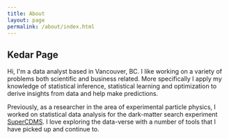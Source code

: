 ```yaml
---
title: About
layout: page
permalink: /about/index.html
---
```

<!-- ![Profile Image]({{ site.url }}/{{ site.picture }}) -->

<h2> Kedar Page </h2>

<p>
Hi, I'm a data analyst based in Vancouver, BC. I like working on a variety of problems both scientific and business related. More specifically I apply my knowledge of statistical inference, statistical learning and optimization to derive insights from data and help make predictions.

Previously, as a researcher in the area of experimental particle physics,
I worked on statistical data analysis for the dark-matter search experiment <a href="https://en.wikipedia.org/wiki/Cryogenic_Dark_Matter_Search/">SuperCDMS</a>. I love exploring the data-verse with a number of tools that I have picked up and continue to.  

</p>

<!--
<h2>Skills</h2>

<ul class="skill-list">
	<li>HTML - Jade - Haml - Erb</li>
	<li>Responsive (Mobile First)</li>
	<li>CSS (Stylus, Sass, Less)</li>
	<li>Css Frameworks (Bootstrap, Foundation)</li>
	<li>Javascript (Design Patterns, Testes)</li>
	<li>NodeJS</li>
	<li>AngularJS - ReactJS</li>
	<li>Grunt - Gulp - Yeoman</li>
	<li>Git</li>
	<li>PHP</li>
	<li>Python</li>
	<li>MySQL - MongoDB</li>
	<li>Scrum and Kanban</li>
	<li>TDD e Continuous Integration</li>
</ul>

<h2>Projects</h2>

<ul>
	<li><a href="https://github.com/">Lorem Lorem</a></li>
	<li><a href="https://github.com/">Ipsum Dolor</a></li>
	<li><a href="https://github.com/">Dolor Lorem</a></li>
</ul>

-->
